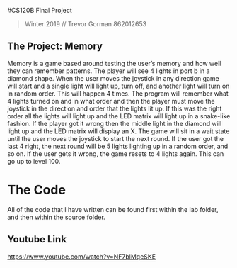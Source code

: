 #CS120B Final Project

> Winter 2019 // Trevor Gorman 862012653

## The Project: Memory
Memory is a game based around testing the user’s memory and how well they can remember patterns. The player will see 4 lights in port b in a diamond shape. When the user moves the joystick in any direction game will start and a single light will light up, turn off, and another light will turn on in random order. This will happen 4 times. The program will remember what 4 lights turned on and in what order and then the player must move the joystick in the direction and order that the lights lit up. If this was the right order all the lights will light up and the LED matrix will light up in a snake-like fashion. If the player got it wrong then the middle light in the diamond will light up and the LED matrix will display an X. The game will sit in a wait state until the user moves the joystick to start the next round. If the user got the last 4 right, the next round will be 5 lights lighting up in a random order, and so on. If the user gets it wrong, the game resets to 4 lights again. This can go up to level 100.

# The Code
All of the code that I have written can be found first within the lab folder, and then within the source folder.

## Youtube Link
https://www.youtube.com/watch?v=NF7blMqeSKE

